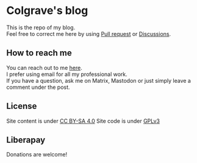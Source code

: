 # Colgrave's blog
This is the repo of my blog.  
Feel free to correct me here by using [Pull request](https://github.com/C0lgrave34/C0lgrave34.github.io/pulls) or [Discussions](https://github.com/C0lgrave34/C0lgrave34.github.io/discussions).  

## How to reach me
You can reach out to me [here](https://hanqixu.com/contact/).  
I prefer using email for all my professional work.  
If you have a question, ask me on Matrix, Mastodon or just simply leave a comment under the post. 

## License
Site content is under [CC BY-SA 4.0](https://creativecommons.org/licenses/by-sa/4.0/)
Site code is under [GPLv3](https://www.gnu.org/licenses/gpl-3.0.html/)

## Liberapay
Donations are welcome!  
<script src="https://liberapay.com/Colgrave/widgets/button.js"></script>
